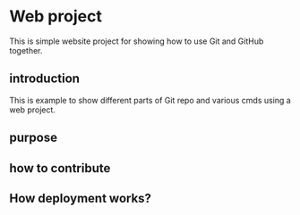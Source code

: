 # Web project

This is simple website project for showing how to use Git and GitHub together.

## introduction

This is example to show different parts of Git repo and various cmds using a web project.

## purpose

## how to contribute

## How deployment works?
